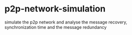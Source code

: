 # p2p-network-simulation
simulate the p2p network and analyse the message recovery, synchronization time and the message redundancy
